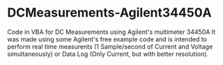 # DCMeasurements-Agilent34450A
Code in VBA for DC Measurements using Agilent's multimeter 34450A
It was made using some Agilent's free example code and is intended to perform real time measurents (1 Sample/second of 
Current and Voltage simultaneously) or Data Log (Only Current, but with better resolution).
